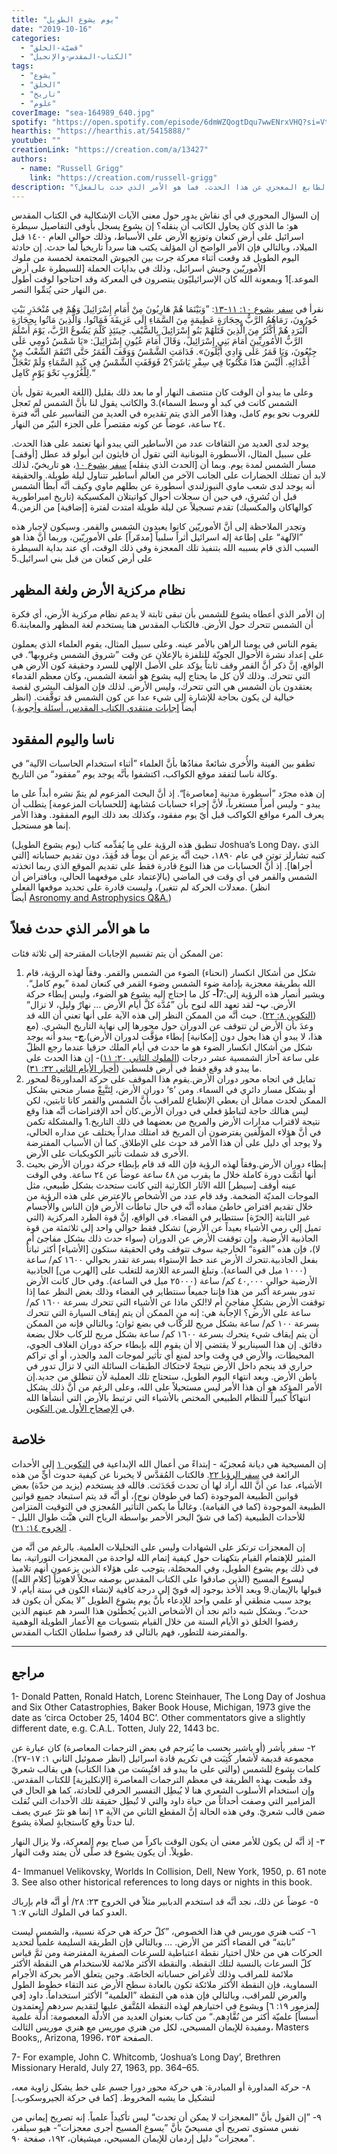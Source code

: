 ```yaml
---
title: "يوم يشوع الطويل"
date: "2019-10-16"
categories:
  - "قضيّة-الخلق"
  - "الكتاب-المقدس-والإنجيل"
tags:
  - "يشوع"
  - "الخلق"
  - "تاريخ"
  - "علوم"
coverImage: "sea-164989_640.jpg"
spotify: "https://open.spotify.com/episode/6dmWZQogtDqu7wwENrxVHQ?si=VtGu153PQEey9jTfKQpRfg"
hearthis: "https://hearthis.at/5415888/"
youtube: ""
creationLink: "https://creation.com/a/13427"
authors:
  - name: "Russell Grigg"
    link: "https://creation.com/russell-grigg"
description: "في وسط السجل التأريخي لسيطرة اسرائيل على أرض الموعد نجد تسجيلاً عن حدثٍ معجزيّ أدام فيه الرب الإله الشمس لمدة إضافية حتى يُتمَّ بني اسرائيل السيطرة والنصر. إلا أنَّه يوجد العديد من الأشخاص الذين يُحاولون ايجاد تبريرات وتفسيرات غريبة بقصد إزالة الطابع المعجزي عن هذا الحدث. فما هو الأمر الذي حدث بالفعل؟"
---
```


إن السؤال المحوري في أي نقاش يدور حول معنى الآيات الإشكالية في الكتاب المقدس هو: ما الذي كان يحاول الكاتب أن ينقله؟ إن يشوع يسجل بأوفى التفاصيل سيطرة اسرائيل على أرض كنعان وتوزيع الأرض على الأسباط، وذلك حوالي العام ١٤٠٠ قبل الميلاد، وبالتالي فإن الأمر الواضح أن المؤلف يكتب هنا سرداً تاريخياً لما حدث. إن حادثة اليوم الطويل قد وقعت أثناء معركة جرت بين الجيوش المجتمعة لخمسة من ملوك الأموريّين وجيش اسرائيل، وذلك في بدايات الحملة \[للسيطرة على أرض الموعد.\]1 وبمعونة الله كان الإسرائيليّون ينتصرون في المعركة وقد احتاجوا لوقت أطول من النهار حتى يُتمِّوا النصر.

نقرأ في [سفر يشوع ١٠: ١١-١٣](https://biblia.com/bible/ar-vandyke/Jos10.11-13): ”وَبَيْنَمَا هُمْ هَارِبُونَ مِنْ أَمَامِ إِسْرَائِيلَ وَهُمْ فِي مُنْحَدَرِ بَيْتِ حُورُونَ، رَمَاهُمُ الرَّبُّ بِحِجَارَةٍ عَظِيمَةٍ مِنَ السَّمَاءِ إِلَى عَزِيقَةَ فَمَاتُوا. وَالَّذِينَ مَاتُوا بِحِجَارَةِ الْبَرَدِ هُمْ أَكْثَرُ مِنَ الَّذِينَ قَتَلَهُمْ بَنُو إِسْرَائِيلَ بِالسَّيْفِ. حِينَئِذٍ كَلَّمَ يَشُوعُ الرَّبَّ، يَوْمَ أَسْلَمَ الرَّبُّ الأَمُورِيِّينَ أَمَامَ بَنِي إِسْرَائِيلَ، وَقَالَ أَمَامَ عُيُونِ إِسْرَائِيلَ: «يَا شَمْسُ دُومِي عَلَى جِبْعُونَ، وَيَا قَمَرُ عَلَى وَادِي أَيَّلُونَ». فَدَامَتِ الشَّمْسُ وَوَقَفَ الْقَمَرُ حَتَّى انْتَقَمَ الشَّعْبُ مِنْ أَعْدَائِهِ. أَلَيْسَ هذَا مَكْتُوبًا فِي سِفْرِ يَاشَرَ؟2 فَوَقَفَتِ الشَّمْسُ فِي كَبِدِ السَّمَاءِ وَلَمْ تَعْجَلْ لِلْغُرُوبِ نَحْوَ يَوْمٍ كَامِل.“

وعلى ما يبدو أن الوقت كان منتصف النهار أو ما بعد ذلك بقليل (اللغة العبرية تقول بأن الشمس كانت في كبد أو وسط السماء).3 والكاتب يقول لنا بأنَّ الشمس لم تَعجل للغروب نحو يوم كامل، وهذا الأمر الذي يتم تقديره في العديد من التفاسير على أنَّه فترة ٢٤ ساعة، عوضاً عن كونه مقتصراً على الجزء النيّر من النهار.

يوجد لدى العديد من الثقافات عدد من الأساطير التي يبدو أنها تعتمد على هذا الحدث. على سبيل المثال، الأسطورة اليونانية التي تقول أن فايثون ابن أبولو قد عطل \[أوقف\] مسار الشمس لمدة يوم. وبما أن \[الحدث الذي ينقله\] [سفر يشوع ١٠](https://biblia.com/bible/ar-vandyke/Jos10)، هو تاريخيّ، لذلك لابد أن تمتلك الحضارات على الجانب الآخر من العالم أساطير تتناول ليلة طويلة. والحقيقة أنه يوجد لدى شعب ماوي النيوزلندي أسطورة عن بطلهم ماوي وكيف أنَّه أبطأ الشمس قبل أن تُشرِق، في حين أن سجلات أحوال كواتيتلان المكسيكية (تاريخ امبراطورية كوالهاكان والمكسيك) تقدم تسجيلاً عن ليلة طويلة امتدت لفترة \[إضافية\] من الزمن.4

وتجدر الملاحظة إلى أنَّ الأموريّين كانوا يعبدون الشمس والقمر. وسيكون لإجبار هذه ”الآلهة“ على إطاعة إله اسرائيل أثراً سلبياً \[مدمّراً\] على الأموريّين، وربما أنَّ هذا هو السبب الذي قام بسببه الله بتنفيذ تلك المعجزة وفي ذلك الوقت، أي عند بداية السيطرة على أرض كنعان من قبل بني اسرائيل.5

## نظام مركزية الأرض ولغة المظهر

إن الأمر الذي أعطاه يشوع للشمس بأن تبقى ثابتة لا يدعم نظام مركزية الأرض، أي فكرة أن الشمس تتحرك حول الأرض. فالكتاب المقدس هنا يستخدم لغة المظهر والمعاينة.6

يقوم الناس في يومنا الراهن بالأمر عينه. وعلى سبيل المثال، يقوم العلماء الذي يعملون على إعداد نشرة الأحوال الجويّة للتلفزة بالإعلان عن وقت ”شروق الشمس وغروبها“. في الواقع، إنَّ ذكر أنَّ القمر وقف ثابتاً يؤكد على الأصل الإلهي للسرد وحقيقة كون الأرض هي التي تتحرك. وذلك لأن كل ما يحتاج إليه يشوع هو أشعة الشمس، وكان معظم القدماء يعتقدون بأن الشمس هي التي تتحرك، وليس الأرض. لذلك فإن المؤلف البشري لقصة خيالية لن يكون بحاجة للإشارة إلى شيء عدا عن كون الشمس قد توقَّفت. (انظر أيضاً [إجابات منتقدي الكتاب المقدس، أسئلة وأجوبة](https://creation.com/skeptics-bible-errors).)

## ناسا واليوم المفقود

تطفو بين الفينة والأُخرى شائعةً مفادُها بأنَّ العلماء ”أثناء استخدام الحاسبات الآلية“ في وكالة ناسا لتفقد موقع الكواكب، اكتشفوا بأنَّه يوجد يوم ”مفقود“ من التاريخ.

إن هذه مجرّد ”أسطورة مدنية \[معاصرة\]“. إذ أنَّ البحث المزعوم لم يتمّ نشره أبداً على ما يبدو - وليس أمراً مستغرباً، لأنَّ إجراء حسابات مُشابهة \[للحسابات المزعومة\] يتطلب أن يعرف المرء مواقع الكواكب قبل أيّ يوم مفقود، وكذلك بعد ذلك اليوم المفقود. وهذا الأمر إنما هو مستحيل.

تنطبق هذه الرؤية على ما يُقدِّمه كتاب (يوم يشوع الطويل) Joshua’s Long Day، الذي كتبه تشارلز توتن في عام ١٨٩٠، حيث أنَّه يزعم أن يوماً قد فُقِدَ، دون تقديم حساباته \[التي أجراها\]. إذ أنَّ الحسابات من هذا النوع قادرة فقط على تقديم الموقع الذي ربما اتخذته الشمس والقمر في أي وقت في الماضي (بالإعتماد على موقعهما الحالي، وبافتراض أن معدلات الحركة لم تتغير)، وليست قادرة على تحديد موقعها الفعلي. (انظر أيضاً [Asronomy and Astrophysics Q&A.](https://creation.com/astronomy-and-astrophysics-questions-and-answers))

## ما هو الأمر الذي حدث فعلاً

من الممكن أن يتم تقسيم الإجابات المقترحة إلى ثلاثة فئات:

1. شكل من أشكال انكسار (انحناء) الضوء من الشمس والقمر. وفقاً لهذه الرؤية، قام الله بطريقة معجزية بإدامة ضوء الشمس وضوء القمر في كنعان لمدة ”يوم كامل“. ويشير أنصار هذه الرؤية إلى:7**أ-** كل ما احتاج إليه يشوع هو الضوء، وليس إبطاء حركة الأرض. **ب-** لقد تعهد الله لنوح بأن ”مُدَّة كلَّ أيام الأرض … نهارٌ وليل، لا تزال“ ([التكوين ٨: ٢٢](https://biblia.com/bible/ar-vandyke/Ge8.22)). حيث أنَّه من الممكن النظر إلى هذه الآية على أنها تعني أن الله قد وعدَ بأن الأرض لن تتوقف عن الدوران حول محورها إلى نهاية التاريخ البشري. (مع هذا، لا يبدو أن هذا يحول دون \[إمكانية\] إبطاء مؤقَّت لدوران الأرض).**ج-** يبدو أنه يوجد شكل من أشكال انكسار الضوء هو ما حدث في أيام الملك حزقيا عندما رجع الظلّ على ساعة آحاز الشمسية عشر درجات ([الملوك الثاني ٢٠: ١١](https://biblia.com/bible/ar-vandyke/2Ki20.11))- إن هذا الحدث على ما يبدو قد وقع فقط في أرض فلسطين ([أخبار الأيام الثاني ٣٢: ٣١](https://biblia.com/bible/ar-vandyke/2Ch32.29)).
2. تمايل في اتجاه محور دوران الأرض.يقوم هذا الموقف على حركة المداورة8 لمحور دوران الأرض، لِتَتَّبِعْ مسار منحني بشكل ‘s’ أو بشكل مسار دائري في السماء. ومن الممكن لحدث مماثل أن يعطي الإنطباع للمراقب بأنَّ الشمس والقمر كانا ثابتين، لكن ليس هنالك حاجة لتباطؤ فعلي في دوران الأرض.كان أحد الإفتراضات أنَّه هذا وقع نتيجة لاقتراب مدارات الأرض والمريخ من بعضهما في ذلك التاريخ.1 والمشكلة تكمن في أنَّ هؤلاء المؤلّفين يفترضون أن المريخ قد امتلك مداراً يختلف عن مداره الحالي، ولا يوجد أي دليل على أن هذا الأمر قد حدث على الإطلاق. كما أن الأسباب المفترضة الأُخرى قد شملت تأثير الكويكبات على الأرض.
3. إبطاء دوران الأرض.وفقاً لهذه الرؤية فإن الله قد قام بإبطاء حركة دوران الأرض بحيث أنها أتمَّت دورة كاملة خلال ما يقرب من ٤٨ ساعة عوضاً عن ٢٤ ساعة. وفي الوقت عينه أوقف \[سيطر\] الله الآثار الكارثية التي كانت ستحدث بشكل طبيعي، مثل الموجات المديّة الضخمة. وقد قام عدد من الأشخاص بالإعترض على هذه الرؤية من خلال تقديم افتراض خاطئ مفاده أنَّه في حال تباطأت الأرض فإن الناس والأجسام غير الثابتة \[الحرّة\] ستتطاير في الفضاء. في الواقع، إنَّ قوة الطرد المركزية (التي تميل إلى رمي الأشياء بعيداً عن الأرض) تشكل فقط حوالي واحد إلى ثلاثمئة من قوة الجاذبية الأرضية. وإن توقفت الأرض عن الدوران (سواء حدث ذلك بشكل مفاجئ أم لا)، فإن هذه ”القوة“ الخارجية سوف تتوقف وفي الحقيقة ستكون \[الأشياء\] أكثر ثباتاً بفعل الجاذبية.تتحرك الأرض عند خط الإستواء بسرعة تقدر بحوالي ١٦٠٠ كم/ ساعة (١٠٠٠ ميل في الساعة). وتبلغ السرعة اللازمة للتغلب على \[الهرب من\] الجاذبية الأرضية حوالي ٤٠,٠٠٠ كم/ ساعة (٢٥٠٠٠ ميل في الساعة). وفي حال كانت الأرض تدور بسرعة أكبر من هذا فإننا جميعاً سنتطاير في الفضاء وذلك بغض النظر عما إذا توقفت الأرض بشكلٍ مفاجئٍ أم لا!لكن ماذا عن الأشياء التي تتحرك بسرعة ١٦٠٠ كم/ ساعة على الأرض؟ الإجابة هي: إنه من الممكن أن يتم إيقاف السيارة التي تتحرك بسرعة ١٠٠ كم/ ساعة بشكل مريح للركّاب في بضع ثوان؛ وبالتالي فإنه من الممكن أن يتم إيقاف شيء يتحرك بسرعة ١٦٠٠ كم/ ساعة بشكل مريح للركاب خلال بضعة دقائق. إن هذا السيناريو لا يقتضي إلا أن يقوم الله بإبطاء حركة دوران الغلاف الجوي، المحيطات، والأرض في وقت واحد لمنع أي تأثير لموجات المد والجذر، أو أي تراكم حراري قد ينجم داخل الأرض نتيجةً لاحتكاك الطبقات السائلة التي لا تزال تدور في باطن الأرض. وبعد انتهاء اليوم الطويل، ستحتاج تلك العملية لأن تنطلق من جديد.إن الأمر المؤكد هو أن هذا الأمر ليس مستحيلاً على الله، وعلى الرغم من أنَّ ذلك يشكل انتهاكاً كبيراً للنظام الطبيعي المختص بالأشياء التي ترتبط بالأرض التي أنشأها الله في [الإصحاح الأول من التكوين](https://biblia.com/bible/ar-vandyke/Ge1).

## خلاصة

إن المسيحية هي ديانة مُعجزيّة - إبتداءً من أعمال الله الإبداعية في [التكوين ١](https://biblia.com/bible/ar-vandyke/Ge1) إلى الأحداث الرائعة في [سفر الرؤيا ٢٢](https://biblia.com/bible/ar-vandyke/Re22). فالكتاب المُقدَّس لا يخبرنا عن كيفية حدوث أيٍّ من هذه الأشياء، عدا عن أنَّ الله أراد لها أن تحدث فَحَدَثت. فالله قد يستخدم (يزيد من حدّة) بعض قوانين الطبيعة الموجودة (كما في طوفان نوح)، أو أنَّه قد يتم استبعاد جميع قوانين الطبيعة الموجودة (كما في القيامة). وغالباً ما يكمن التأثير المُعجزي في التوقيت المتزامن للأحداث الطبيعية (كما في شقّ البحر الأحمر بواسطة الرياح التي هبَّت طوال الليل - [الخروج ١٤: ٢١](https://biblia.com/bible/ar-vandyke/Ex14.21)).

إن المعجزات ترتكز على الشهادات وليس على التحليلات العلمية. بالرغم من أنَّه من المثير للإهتمام القيام بتكهنات حول كيفية إتمام الله لواحدة من المعجزات التوراتية، بما في ذلك يوم يشوع الطويل، وفي المحصّلة، يتوجب على هؤلاء الذين يزعمون أنهم تلاميذ ليسوع المسيح (الذين صادقوا على الكتاب المقدس بوصفه سجلاً لاهوتياً \[كلام الله\]) قبولها بالإيمان.9 وبعد الأخذ بوجود إله قويّ إلى درجة كافية لإنشاء الكون في ستة أيام، لا يوجد سبب منطقي أو علمي واحد للإدعاء بأنَّ يوم يشوع الطويل ”لا يمكن أن يكون قد حدث“. وبشكل شبه دائم نجد أن الأشخاص الذين يُخطِّئون هذا السرد هم عينهم الذين رفضوا الخلق ذو الأيام الستة من خلال القيام بتسويات مع الأعمار الطويلة الوهمية والمفترضة للتطور، فهم بالتالي قد رفضوا سلطان الكتاب المقدس.

---

## مراجع

1- Donald Patten, Ronald Hatch, Lorenc Steinhauer, The Long Day of Joshua and Six Other Catastrophies, Baker Book House, Michigan, 1973 give the date as ‘circa October 25, 1404 BC’. Other commentators give a slightly different date, e.g. C.A.L. Totten, July 22, 1443 bc.

٢- سفر يأشر (أو ياشير بحسب ما يُترجم في بعض الترجمات المعاصرة) كان عبارة عن مجموعة قديمة لأشعار كُتِبَت في تكريم قادة اسرائيل (انظر صموئيل الثاني ١: ١٧-٢٧). كلمات يشوع للشمس (والتي على ما يبدو قد اقتُبِسَت من هذا الكتاب) هي بقالب شعريّ وقد طُبعت بهذه الطريقة في معظم الترجمات المعاصرة \[الإنكليزية\] للكتاب المقدس. وإن استخدام الأسلوب الشعري هنا لا يُبطِل التفسير الحرفي للحادثة، كما هو الحال في المزامير التي وصفت أحداثاً من حياة داود والتي لا تُبطِل حقيقة تلك الأحداث التي نُقلت ضمن قالب شعريّ. وفي هذه الحالة إنَّ المقطع الثاني من الآية ١٣ إنما هو نثرٌ عبري يصف لنا حدثاً وقع كاستجابةٍ لصلاة يشوع.

٣- إذ أنَّه لن يكون للأمر معنى أن يكون الوقت باكراً من صباح يوم المعركة، ولا يزال النهار طويلاً. أن يكون يشوع قد صلَّى لأن يمتد وقت النهار.

4- Immanuel Velikovsky, Worlds In Collision, Dell, New York, 1950, p. 61 note 3. See also other historical references to long days or nights in this book.

٥- عوضاً عن ذلك، نجد أنَّه قد استخدم الدبابير مثلاً في الخروج ٢٣: ٢٨/ أو أنَّه قام بإرباك العدو كما في الملوك الثاني ٧: ٦.

٦- كتب هنري موريس في هذا الخصوص، ”كلّ حركة هي حركة نسبية، والشمس ليست ”ثابتة“ في الفضاء أكثر من الأرض. … وبالتالي فإن الطريقة السليمة علمياً لتحديد الحركات هي من خلال اختيار نقطة اعتباطية للسرعات الصفرية المفترضة ومن ثمَّ قياس كلّ السرعات بالنسبة لتلك النقطة. والنقطة الأكثر ملائمة للاستخدام هي النقطة الأكثر ملائمة للمراقب وذلك لأغراض حساباته الخاصّة. وحين يتعلق الأمر بحركة الأجرام السماوية، فإن النقطة الأكثر ملائكة تكون بالعادة سطح الأرض عند التقاء خطوط الطول والعرض للمراقب، وبالتالي فإن هذه هي النقطة ”العلمية“ الأكثر استخداماً. داود \[في المزمور ١٩: ٦\] ويشوع في اختيارهم لهذه النقطة المُتَّفق عليها لتقديم سردهم \[يعتمدون أُسساً\] علميّة أكثر من نُقَّادِهم.“ من كتاب بعنوان العديد من الأدلّة المعصومة: أدلَّة علمية ومفيدة للإيمان المسيحي، لكل من هنري موريس مع هنري موريس الثالث، Masters Books,, Arizona, 1996، الصفحة ٢٥٣.

7- For example, John C. Whitcomb, ‘Joshua’s Long Day’, Brethren Missionary Herald, July 27, 1963, pp. 364–65.

٨- حركة المداورة أو المبادرة: هي حركة محور دورا جسم على خط يشكل زاوية معه، لتشكيل ما يشبه المخروط. \[كما في حركة الجيروسكوب.\]

٩- ”إن القول بأنَّ ”المعجزات لا يمكن أن تحدث“ ليس تأكيداً علمياً. إنه تصريح إيماني من نفس مستوى تصريح أي مسيحيّ بأنَّ ”يسوع المسيح أجرى معجزات“- هيو سيلفر، ”معجزات“ دليل إردمان للإيمان المسيحي، ميشيغان، ١٩٢، صفحة ٩٠.
